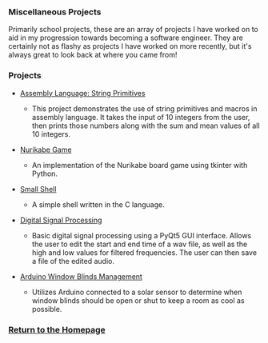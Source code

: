 ### Miscellaneous Projects
Primarily school projects, these are an array of projects I have worked on to aid in my progression towards becoming a software engineer. They are certainly not as flashy as projects I have worked on more recently, but it's always great to look back at where you came from!

### Projects
 - [Assembly Language: String Primitives](https://github.com/mitchbr/mitchbr/blob/master/Older%20Projects/Assembly%20Language/str_primitives.asm)
    - This project demonstrates the use of string primitives and macros in assembly language. It takes the input of 10 integers from the user, then prints those numbers along with the sum and mean values of all 10 integers.

 - [Nurikabe Game](https://github.com/mitchbr/mitchbr/tree/master/Older%20Projects/Nurikabe%20Game)
    - An implementation of the Nurikabe board game using tkinter with Python.

 - [Small Shell](https://github.com/mitchbr/mitchbr/tree/master/Older%20Projects/smallsh)
    - A simple shell written in the C language.
 
 - [Digital Signal Processing](https://github.com/mitchbr/mitchbr/tree/master/Older%20Projects/Signal%20Processing%20GUI)
    - Basic digital signal processing using a PyQt5 GUI interface. Allows the user to edit the start and end time of a wav file, as well as the high and low values for filtered frequencies. The user can then save a file of the edited audio.

 - [Arduino Window Blinds Management](https://github.com/mitchbr/mitchbr/blob/master/Older%20Projects/Arduino%20Heat%20Management/Automated%20Window%20BlindsManagement%20System.pdf)
    - Utilizes Arduino connected to a solar sensor to determine when window blinds should be open or shut to keep a room as cool as possible.
  
### [Return to the Homepage](index.md)
